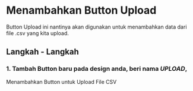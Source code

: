 # Menambahkan Button Upload
Button Upload ini nantinya akan digunakan untuk menambahkan data dari file .csv yang kita upload.

## Langkah - Langkah
### 1. Tambah Button baru pada design anda, beri nama *UPLOAD*, 
Menambahkan Button untuk Upload File CSV
